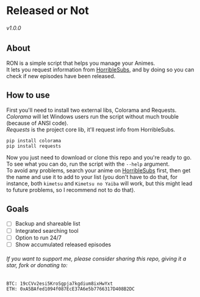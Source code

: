# Released or Not
###### v1.0.0
## About
RON is a simple script that helps you manage your Animes.  
It lets you request information from [HorribleSubs](https://horriblesubs.info/), and by doing so you can check if new episodes have been released.

## How to use
First you'll need to install two external libs, Colorama and Requests.  
*Colorama* will let Windows users run the script without much trouble (because of ANSI code).  
*Requests* is the project core lib, it'll request info from HorribleSubs.

`pip install colorama`  
`pip install requests`

Now you just need to download or clone this repo and you're ready to go.  
To see what you can do, run the script with the `--help` argument.  
To avoid any problems, search your anime on [HorribleSubs](https://horriblesubs.info/) first, then get the name and use it to add to your list (you don't have to do that, for instance, both `kimetsu` and `Kimetsu no Yaiba` will work, but this might lead to future problems, so I recommend not to do that).

## Goals
- [ ] Backup and shareable list
- [ ] Integrated searching tool
- [ ] Option to run 24/7
- [ ] Show accumulated released episodes
   
###### If you want to support me, please consider sharing this repo, giving it a star, fork or donating to:  
```
BTC: 19cCVv2esi5KroSgpja7kgdium8ixHwYxt  
ETH: 0xA5BAfed1094f087EcE37A6e5b7766317D408B2DC
```

